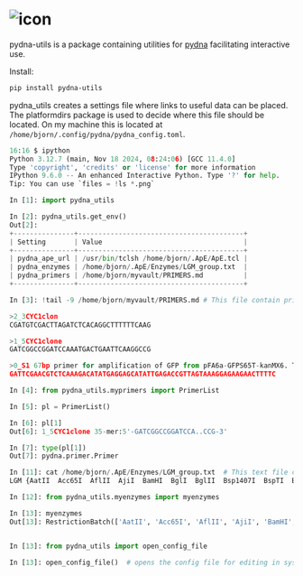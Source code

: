 # ![icon](https://github.com/pydna-group/pydna-utils/blob/main/docs/_static/icon.png?raw=true)

pydna-utils is a package containing utilities for [pydna](https://github.com/pydna-group/pydna?tab=readme-ov-file) facilitating interactive use.

Install:

```bash
pip install pydna-utils
```

pydna_utils creates a settings file where links to useful data can be placed. The platformdirs package is used to decide 
where this file should be located. On my machine this is located at `/home/bjorn/.config/pydna/pydna_config.toml`.




```python
16:16 $ ipython
Python 3.12.7 (main, Nov 18 2024, 08:24:06) [GCC 11.4.0]
Type 'copyright', 'credits' or 'license' for more information
IPython 9.6.0 -- An enhanced Interactive Python. Type '?' for help.
Tip: You can use `files = !ls *.png`

In [1]: import pydna_utils

In [2]: pydna_utils.get_env()
Out[2]: 
+---------------+-----------------------------------------+
| Setting       | Value                                   |
+---------------+-----------------------------------------+
| pydna_ape_url | /usr/bin/tclsh /home/bjorn/.ApE/ApE.tcl |
| pydna_enzymes | /home/bjorn/.ApE/Enzymes/LGM_group.txt  |
| pydna_primers | /home/bjorn/myvault/PRIMERS.md          |
+---------------+-----------------------------------------+

In [3]: !tail -9 /home/bjorn/myvault/PRIMERS.md # This file contain primer sequences in a format that pydna can understand.

>2_3CYC1clon
CGATGTCGACTTAGATCTCACAGGCTTTTTTCAAG

>1_5CYC1clone
GATCGGCCGGATCCAAATGACTGAATTCAAGGCCG

>0_S1 67bp primer for amplification of GFP from pFA6a-GFPS65T-kanMX6. The last 21 bp are specific for the GFP gene in pFA6a-GFPS65T-kanMX6. The rest is homology with the 3'part of ScJEN1. This primer was used for tagging the JEN1 with GFP on the chromosome.
GATTCGAACGTCTCAAAGACATATGAGGAGCATATTGAGACCGTTAGTAAAGGAGAAGAACTTTTC

In [4]: from pydna_utils.myprimers import PrimerList

In [5]: pl = PrimerList()

In [6]: pl[1]
Out[6]: 1_5CYC1clone 35-mer:5'-GATCGGCCGGATCCA..CCG-3'

In [7]: type(pl[1])
Out[7]: pydna.primer.Primer

In [11]: cat /home/bjorn/.ApE/Enzymes/LGM_group.txt  # This text file contain restriction enzymes in an arbitrary format.
LGM {AatII  Acc65I  AflII  AjiI  BamHI  BglI  BglII  Bsp1407I  BspTI  BstXI  BsuRI  CaiI  CciNI  Eco147I  Eco31I  Eco32I  EcoRI  HindIII  KpnI  MluI  MnlI  MssI  NdeI  NotI  PacI  Pfl23II  PstI  PvuII  SacI  SalI  ScaI  SdaI  SgsI  SmaI  SmiI  StuI  XagI  XbaI  XhoI  XmaI  ZraI}

In [12]: from pydna_utils.myenzymes import myenzymes

In [13]: myenzymes
Out[13]: RestrictionBatch(['AatII', 'Acc65I', 'AflII', 'AjiI', 'BamHI', 'BglI', 'BglII', 'Bsp1407I', 'BspTI', 'BstXI', 'BsuRI', 'CaiI', 'CciNI', 'Eco147I', 'Eco31I', 'Eco32I', 'EcoRI', 'HindIII', 'KpnI', 'MluI', 'MnlI', 'MssI', 'NdeI', 'NotI', 'PacI', 'Pfl23II', 'PstI', 'PvuII', 'SacI', 'SalI', 'ScaI', 'SdaI', 'SgsI', 'SmaI', 'SmiI', 'StuI', 'XagI', 'XbaI', 'XhoI', 'XmaI', 'ZraI'])


In [13]: from pydna_utils import open_config_file

In [13]: open_config_file()  # opens the config file for editing in system text editor.

```
